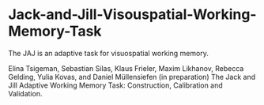 # Jack-and-Jill-Visouspatial-Working-Memory-Task
The JAJ is an adaptive task for visuospatial working memory.


Elina Tsigeman, Sebastian Silas, Klaus Frieler, Maxim Likhanov, Rebecca Gelding, Yulia Kovas, and Daniel Müllensiefen (in preparation) The Jack and Jill Adaptive Working Memory Task: Construction, Calibration and Validation. 

